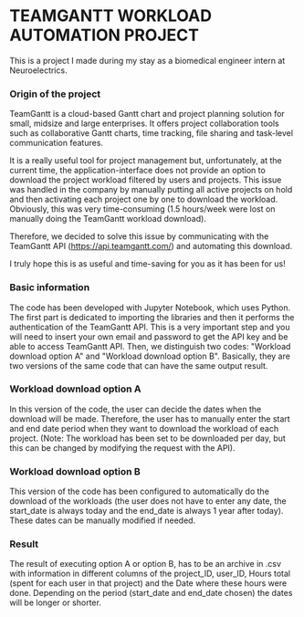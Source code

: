 # TEAMGANTT WORKLOAD AUTOMATION PROJECT

This is a project I made during my stay as a biomedical engineer intern at Neuroelectrics.

### Origin of the project

TeamGantt is a cloud-based Gantt chart and project planning solution for small, midsize and large enterprises. It offers project collaboration tools such as collaborative Gantt charts, time tracking, file sharing and task-level communication features.

It is a really useful tool for project management but, unfortunately, at the current time, the application-interface does not provide an option to download the project workload filtered by users and projects. This issue was handled in the company by manually putting all active projects on hold and then activating each project one by one to download the workload. Obviously, this was very time-consuming (1.5 hours/week were lost on manually doing the TeamGantt workload download).

Therefore, we decided to solve this issue by communicating with the TeamGantt API (https://api.teamgantt.com/) and automating this download. 

I truly hope this is as useful and time-saving for you as it has been for us!

### Basic information

The code has been developed with Jupyter Notebook, which uses Python. The first part is dedicated to importing the libraries and then it performs the authentication of the TeamGantt API. This is a very important step and you will need to insert your own email and password to get the API key and be able to access TeamGantt API.
Then, we distinguish two codes: "Workload download option A" and "Workload download option B". Basically, they are two versions of the same code that can have the same output result. 

### Workload download option A

In this version of the code, the user can decide the dates when the download will be made. Therefore, the user has to manually enter the start and end date period when they want to download the workload of each project. 
(Note: The workload has been set to be downloaded per day, but this can be changed by modifying the request with the API).

### Workload download option B

This version of the code has been configured to automatically do the download of the workloads (the user does not have to enter any date, the start_date is always today and the end_date is always 1 year after today). These dates can be manually modified if needed. 

### Result

The result of executing option A or option B, has to be an archive in .csv with information in different columns of the project_ID, user_ID, Hours total (spent for each user in that project) and the Date where these hours were done. Depending on the period (start_date and end_date chosen) the dates will be longer or shorter.
